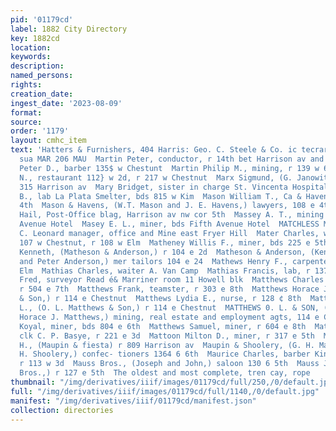 ```yaml
---
pid: '01179cd'
label: 1882 City Directory
key: 1882cd
location: 
keywords: 
description: 
named_persons: 
rights: 
creation_date: 
ingest_date: '2023-08-09'
format: 
source: 
order: '1179'
layout: cmhc_item
text: 'Hatters & Furnishers, 404 Harris: Geo. C. Steele & Co. ic tecrarnoet ret caspnar
  sua MAR 206 MAU  Martin Peter, conductor, r 14th bet Harrison av and Poplar  Martin
  Peter D., barber 135$ w Chestunt  Martin Philip M., mining, r 139 w 6th  Martinelli
  N., restaurant 112} w 2d, r 217 w Chestnut  Marx Sigmund, (G. Janowitz & Co.,) r
  315 Harrison av  Mary Bridget, sister in charge St. Vincenta Hospital  Mason James
  B., lab La Plata Smelter, bds 815 w Kim  Mason William T., Ca & Havens,) r 108 e
  4th  Mason & Havens, (W.T. Mason and J. E. Havens,) lawyers, 108 e 4th  Masonic
  Hail, Post-Office blag, Harrison av nw cor 5th  Massey A. T., mining supt, bds Fifth
  Avenue Hotel  Masey E. L., miner, bds Fifth Avenue Hotel  MATCHLESS MINE, Louis
  C. Leonard manager, office and Mine east Fryer Hill  Mater Charles, whol grocer
  107 w Chestnut, r 108 w Elm  Matheney Willis F., miner, bds 225 e 5th  Matheson
  Kenneth, (Matheson & Anderson,) r 104 e 2d  Matheson & Anderson, (Kenneth Matheson
  and Peter Anderson,) mer tailors 104 e 24  Mathews Henry F., carpenter, r 516 w
  Elm  Mathias Charles, waiter A. Van Camp  Mathias Francis, lab, r 137 w 5th  Mathyas
  Fred, surveyor Read é& Marriner room 11 Howell blk  Matthews Charles H., miner,
  r 504 e 7th  Matthews Frank, teamster, r 303 e 8th  Matthews Horace J., (O. L. Matthews
  & Son,) r 114 e Chestnut  Matthews Lydia E., nurse, r 128 ¢ 8th  Matthews Oscar
  L., (O. L. Matthews & Son,) r 114 e Chestnut  MATTHEWS 0. L. & SON, (Oscar L. and
  Horace J. Matthews,) mining, real estate and employment agts, 114 e Chestnut  Matthews
  Koyal, miner, bds 804 e 6th  Matthews Samuel, miner, r 604 e 8th  Mattingly Michael,
  clk C. P. Basye, r 221 e 3d  Mattoon Milton D., miner, r 317 e 5th  Maupin George
  H., (Maupin & fiesta) r 809 Harrison av  Maupin & Shoolery, (G. H. Maupin and J.
  H. Shoolery,) confec- tioners 1364 6 6th  Maurice Charles, barber King & Rosendorff,
  r 113 w 3d  Mauss Bros., (Joseph and John,) saloon 130 6 5th  Mauss John, (Manes
  Bros.,) r 127 e 5th  The oldest and most complete, tren cay, rope          '
thumbnail: "/img/derivatives/iiif/images/01179cd/full/250,/0/default.jpg"
full: "/img/derivatives/iiif/images/01179cd/full/1140,/0/default.jpg"
manifest: "/img/derivatives/iiif/01179cd/manifest.json"
collection: directories
---
```

